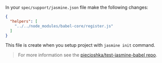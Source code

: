 In your `spec/support/jasmine.json` file make the following changes:

```json
{
  "helpers": [
    "../../node_modules/babel-core/register.js"
  ]
}
```

This file is create when you setup project with `jasmine init` command.

<blockquote class="babel-callout babel-callout-info">
  <p>
    For more information see the <a href="https://github.com/piecioshka/test-jasmine-babel">piecioshka/test-jasmine-babel repo</a>.
  </p>
</blockquote>
